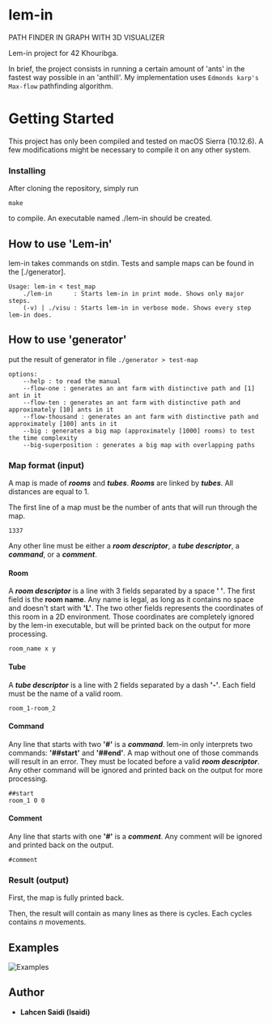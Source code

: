 # lem-in
PATH FINDER IN GRAPH WITH 3D VISUALIZER

Lem-in project for 42 Khouribga.

In brief, the project consists in running a certain amount of 'ants' in the fastest way possible in an 'anthill'. My implementation uses `Edmonds karp's Max-flow` pathfinding algorithm.

# Getting Started

This project has only been compiled and tested on macOS Sierra (10.12.6). A few modifications might be necessary to compile it on any other system.

### Installing

After cloning the repository, simply run

```
make
```

to compile. An executable named ./lem-in should be created.

## How to use 'Lem-in'

lem-in takes commands on stdin. Tests and sample maps can be found in the [./generator].

```
Usage: lem-in < test_map
	./lem-in      : Starts lem-in in print mode. Shows only major steps.
	(-v) | ./visu : Starts lem-in in verbose mode. Shows every step lem-in does.
```

## How to use 'generator'

put the result of generator in file `./generator > test-map`

```
options:
	--help : to read the manual
	--flow-one : generates an ant farm with distinctive path and [1] ant in it
	--flow-ten : generates an ant farm with distinctive path and approximately [10] ants in it
	--flow-thousand : generates an ant farm with distinctive path and approximately [100] ants in it
	--big : generates a big map (approximately [1000] rooms) to test the time complexity
	--big-superposition : generates a big map with overlapping paths
```

### Map format (input)

A map is made of ***rooms*** and ***tubes***. ***Rooms*** are linked by ***tubes***. All distances are equal to 1.

The first line of a map must be the number of ants that will run through the map.

```
1337
```

Any other line must be either a ***room descriptor***, a ***tube descriptor***, a ***command***, or a ***comment***.

#### Room

A ***room descriptor*** is a line with 3 fields separated by a space **' '**. The first field is the **room name**. Any name is legal, as long as it contains no space and doesn't start with **'L'**. The two other fields represents the coordinates of this room in a 2D environment. Those coordinates are completely ignored by the lem-in executable, but will be printed back on the output for more processing.

```
room_name x y
```
#### Tube

A ***tube descriptor*** is a line with 2 fields separated by a dash **'-'**. Each field must be the name of a valid room.

```
room_1-room_2
```

#### Command

Any line that starts with two **'#'** is a  ***command***. lem-in only interprets two commands: **'##start'** and **'##end'**. A map without one of those commands will result in an error. They must be located before a valid ***room descriptor***. Any other command will be ignored and printed back on the output for more processing.

```
##start
room_1 0 0
```

#### Comment

Any line that starts with one **'#'** is a  ***comment***. Any comment will be ignored and printed back on the output.

```
#comment
```

### Result (output)

First, the map is fully printed back.

Then, the result will contain as many lines as there is cycles. Each cycles contains *n* movements.

## Examples

![Examples](examples/img0.png)

## Author

* **Lahcen Saidi (lsaidi)**

